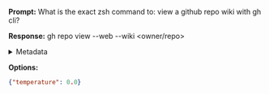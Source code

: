 **Prompt:**
What is the exact zsh command to: view a github repo wiki with gh cli?


**Response:**
gh repo view --web --wiki <owner/repo>

<details><summary>Metadata</summary>

- Duration: 1432 ms
- Datetime: 2023-08-27T18:08:41.674862
- Model: gpt-4-0613

</details>

**Options:**
```json
{"temperature": 0.0}
```

